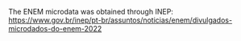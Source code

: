 The ENEM microdata was obtained through INEP:
 https://www.gov.br/inep/pt-br/assuntos/noticias/enem/divulgados-microdados-do-enem-2022
